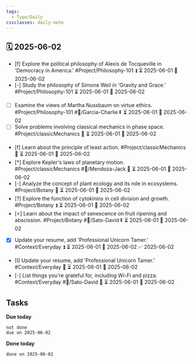 ```yaml
---
tags:
  - Type/Daily
cssclasses: daily-note
---
```


## 🗓️ 2025-06-02

- [f] Explore the political philosophy of Alexis de Tocqueville in 'Democracy in America.' #Project/Philosophy-101 ⏫ ⏳ 2025-06-01 📅 2025-06-02
- [-] Study the philosophy of Simone Weil in 'Gravity and Grace.' #Project/Philosophy-101 ⏳ 2025-06-01 📅 2025-06-02
- [ ] Examine the views of Martha Nussbaum on virtue ethics. #Project/Philosophy-101 #👤/Garcia-Charlie ⏬ ⏳ 2025-06-01 📅 2025-06-02
- [ ] Solve problems involving classical mechanics in phase space. #Project/classicMechanics 🔽 ⏳ 2025-06-01 📅 2025-06-02
- [f] Learn about the principle of least action. #Project/classicMechanics 🔺 ⏳ 2025-06-01 📅 2025-06-02
- [*] Explore Kepler's laws of planetary motion. #Project/classicMechanics #👤/Mendoza-Jack 🔽 ⏳ 2025-06-01 📅 2025-06-02
- [-] Analyze the concept of plant ecology and its role in ecosystems. #Project/Botany 🔽 ⏳ 2025-06-01 📅 2025-06-02
- [?] Explore the function of cytokinins in cell division and growth. #Project/Botany ⏫ ⏳ 2025-06-01 📅 2025-06-02
- [<] Learn about the impact of senescence on fruit ripening and abscission. #Project/Botany #👤/Sato-David ⏬ ⏳ 2025-06-01 📅 2025-06-02
- [x] Update your resume, add 'Professional Unicorn Tamer.' #Context/Everyday ⏫ ⏳ 2025-06-01 📅 2025-06-02 ✅ 2025-06-02
- [I] Update your resume, add 'Professional Unicorn Tamer.' #Context/Everyday 🔼 ⏳ 2025-06-01 📅 2025-06-02
- [-] List things you're grateful for, including Wi-Fi and pizza. #Context/Everyday #👤/Sato-David 🔽 ⏳ 2025-06-01 📅 2025-06-02

## Tasks

**Due today**

```tasks
not done
due on 2025-06-02
```

**Done today**

```tasks
done on 2025-06-02
```
            